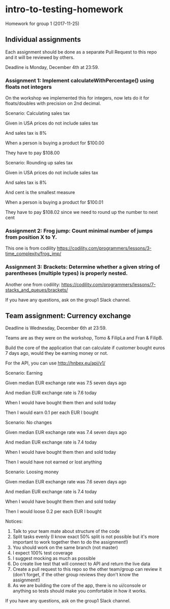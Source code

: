 # intro-to-testing-homework
Homework for group 1 (2017-11-25)

## Individual assignments

Each assignment should be done as a separate Pull Request to this repo and it will be reviewed by others.

Deadline is Monday, December 4th at 23:59. 

### Assignment 1: Implement calculateWithPercentage() using floats not integers

On the workshop we implemented this for integers, now lets do it for floats/doubles with precision on 2nd decimal.

Scenario: Calculating sales tax 

Given in USA prices do not include sales tax

And sales tax is 8%

When a person is buying a product for $100.00

They have to pay $108.00


Scenario: Rounding up sales tax

Given in USA prices do not include sales tax

And sales tax is 8%

And cent is the smallest measure

When a person is buying a product for $100.01

They have to pay $108.02 since we need to round up the number to next cent

### Assignment 2: Frog jump: Count minimal number of jumps from position X to Y.

This one is from codility https://codility.com/programmers/lessons/3-time_complexity/frog_jmp/

### Assignment 3: Brackets: Determine whether a given string of parentheses (multiple types) is properly nested.

Another one from codility: https://codility.com/programmers/lessons/7-stacks_and_queues/brackets/



If you have any questions, ask on the group1 Slack channel.


## Team assignment: Currency exchange

Deadline is Wednesday, December 6th at 23:59. 

Teams are as they were on the workshop, Tomo & FilipLa and Fran & FilipB.

Build the core of the application that can calculate if customer bought euros 7 days ago, would they be earning money or not.

For the API, you can use http://hnbex.eu/api/v1/

Scenario: Earning

Given median EUR exchange rate was 7.5 seven days ago

And median EUR exchange rate is 7.6 today

When I would have bought them then and sold today 

Then I would earn 0.1 per each EUR I bought


Scenario: No changes

Given median EUR exchange rate was 7.4 seven days ago

And median EUR exchange rate is 7.4 today

When I would have bought them then and sold today 

Then I would have not earned or lost anything

Scenario: Loosing money

Given median EUR exchange rate was 7.6 seven days ago

And median EUR exchange rate is 7.4 today

When I would have bought them then and sold today 

Then I would loose 0.2 per each EUR I bought

Notices:

1) Talk to your team mate about structure of the code
2) Split tasks evenly (I know exact 50% split is not possible but it's more important to work together then to do the assignment!)
3) You should work on the same branch (not master)
4) I expect 100% test coverage
5) I suggest mocking as much as possible
6) Do create live test that will connect to API and return the live data
7) Create a pull request to this repo so the other team/group can review it (don't forget, if the other group reviews they don't know the assignment!)
8) As we are building the core of the app, there is no ui/console or anything so tests should make you comfortable in how it works.

If you have any questions, ask on the group1 Slack channel.


